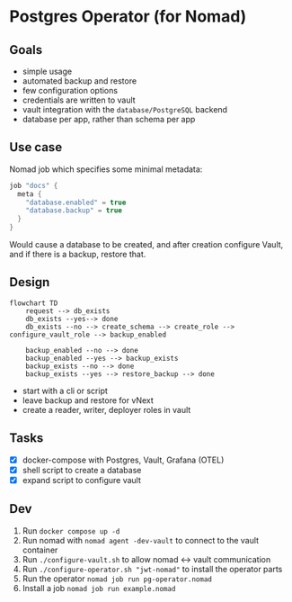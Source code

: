 # Postgres Operator (for Nomad)


## Goals

- simple usage
- automated backup and restore
- few configuration options
- credentials are written to vault
- vault integration with the `database/PostgreSQL` backend
- database per app, rather than schema per app

## Use case

Nomad job which specifies some minimal metadata:

```c
job "docs" {
  meta {
    "database.enabled" = true
    "database.backup" = true
  }
}
```

Would cause a database to be created, and after creation configure Vault, and if there is a backup, restore that.

## Design

```mermaid
flowchart TD
	request --> db_exists
	db_exists --yes--> done
	db_exists --no --> create_schema --> create_role --> configure_vault_role --> backup_enabled

	backup_enabled --no --> done
	backup_enabled --yes --> backup_exists
	backup_exists --no --> done
	backup_exists --yes --> restore_backup --> done
```

- start with a cli or script
- leave backup and restore for vNext
- create a reader, writer, deployer roles in vault

## Tasks

- [x] docker-compose with Postgres, Vault, Grafana (OTEL)
- [x] shell script to create a database
- [x] expand script to configure vault

## Dev

1. Run `docker compose up -d`
2. Run nomad with `nomad agent -dev-vault` to connect to the vault container
3. Run `./configure-vault.sh` to allow nomad <-> vault communication
4. Run `./configure-operator.sh "jwt-nomad"` to install the operator parts
5. Run the operator `nomad job run pg-operator.nomad`
6. Install a job `nomad job run example.nomad`

